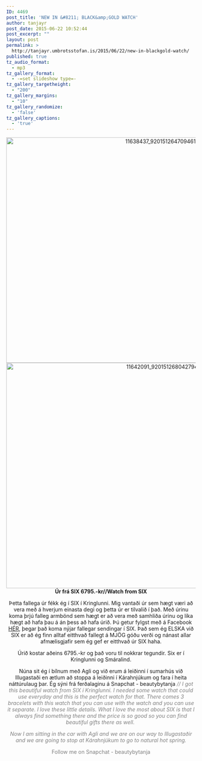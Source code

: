 ```yaml
---
ID: 4469
post_title: 'NEW IN &#8211; BLACK&amp;GOLD WATCH'
author: tanjayr
post_date: 2015-06-22 10:52:44
post_excerpt: ""
layout: post
permalink: >
  http://tanjayr.umbrotsstofan.is/2015/06/22/new-in-blackgold-watch/
published: true
tz_audio_format:
  - mp3
tz_gallery_format:
  - -=set slideshow type=-
tz_gallery_targetheight:
  - "200"
tz_gallery_margins:
  - "10"
tz_gallery_randomize:
  - 'false'
tz_gallery_captions:
  - 'true'
---
```

<p style="text-align: center;"><img class="size-large wp-image-4470 aligncenter" src="http://www.tanjayr.com/wp-content/uploads/2015/06/11638437_920151264709461_469621695_o-1024x683.jpg" alt="11638437_920151264709461_469621695_o" width="900" height="600" />
<img class="size-large wp-image-4471 aligncenter" src="http://www.tanjayr.com/wp-content/uploads/2015/06/11642091_920151268042794_218112881_o-1024x683.jpg" alt="11642091_920151268042794_218112881_o" width="900" height="600" /><strong>Úr frá SIX 6795.-kr//Watch from SIX</strong></p>
<p style="text-align: center;">Þetta fallega úr fékk ég í <span class="nwe">SIX</span> í Kringlunni. Mig vantaði úr sem hægt væri að vera með á hverjum einasta degi og þetta úr er tilvalið í það. Með úrinu koma þrjú falleg armbönd sem hægt er að vera með samhliða úrinu og líka hægt að hafa þau á án þess að hafa úrið. Þú getur fylgst með á Facebook <a href="https://www.facebook.com/nisti.fylgihlutir?ref=br_rs" target="_blank">HÉR</a>, þegar það koma nýjar fallegar sendingar í SIX. Það sem ég ELSKA við SIX er að ég finn alltaf eitthvað fallegt á MJÖG góðu verði og nánast allar afmælisgjafir sem ég gef er eitthvað úr SIX haha.</p>
<p style="text-align: center;">Úrið kostar aðeins 6795.-kr og það voru til nokkrar tegundir. Six er í Kringlunni og Smáralind.</p>
<p style="text-align: center;">Núna sit ég í bílnum með Agli og við erum á leiðinni í sumarhús við Illugastaði en ætlum að stoppa á leiðinni í Kárahnjúkum og fara í heita náttúrulaug þar. <span class="nwe">Ég sýni frá ferðalaginu á Snapchat</span> - <span class="nwe">beautybytanja
</span>
<em><span style="color: #808080;">// I got this beautiful watch from SIX í Kringlunni. I needed some watch that could use everyday and this is the perfect watch for that. There comes 3 bracelets with this watch that you can use with the watch and you can use it separate. I love these little details. What I love the most about SIX is that I always find something there and the price is so good so you can find beautiful gifts there as well. </span></em></p>
<p style="text-align: center;"><em><span style="color: #808080;">Now I am sitting in the car with Agli and we are on our way to Illugastaðir and we are going to stop at Kárahnjúkum to go to natural hot spring.</span></em></p>
<p style="text-align: center;"><span style="color: #808080;">Follow me on Snapchat - beautybytanja</span></p>